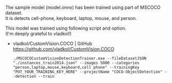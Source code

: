 The sample model (model.onnx) has been trained using part of MSCOCO dataset.  
It is detects cell-phone, keyboard, laptop, mouse, and person.  

This model was trained using following script and option.  
(I'm deeply grateful to vladkol!)  

* vladkol/CustomVision.COCO | GitHub  
  <https://github.com/vladkol/CustomVision.COCO>

  ```
  ./MSCOCOCustomVisionDetectionTrainer.exe --fileDatasetJSON "./instances_train2014.json" --images 5000 --categories "person,laptop,mouse,keyboard,cell phone" --trainingKey "PUT_YOUR_TRAINING_KEY_HERE" --projectName "COCO-ObjectDetection" --detection --train
  ```